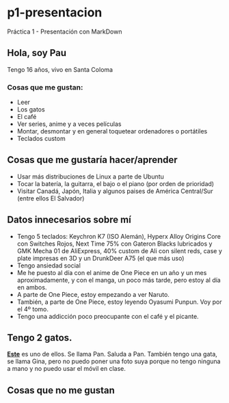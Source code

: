 # p1-presentacion
Práctica 1 - Presentación con MarkDown

## Hola, soy Pau
Tengo 16 años, vivo en Santa Coloma

### Cosas que me gustan:
- Leer
- Los gatos
- El café
- Ver series, anime y a veces películas
- Montar, desmontar y en general toquetear ordenadores o portátiles
- Teclados custom

## Cosas que me gustaría hacer/aprender
- Usar más distribuciones de Linux a parte de Ubuntu
- Tocar la batería, la guitarra, el bajo o el piano (por orden de prioridad)
- Visitar Canadá, Japón, Italia y algunos paises de América Central/Sur (entre ellos El Salvador)

## Datos innecesarios sobre mí
- Tengo 5 teclados: Keychron K7 (ISO Alemán), Hyperx Alloy Origins Core con Switches Rojos, Next Time 75% con Gateron Blacks lubricados y GMK Mecha 01 de AliExpress, 40% custom de Ali con silent reds, case y plate impresas en 3D y un DrunkDeer A75 (el que más uso)
- Tengo ansiedad social
- Me he puesto al día con el anime de One Piece en un año y un mes aproximadamente, y con el manga, un poco más tarde, pero estoy al día en ambos.
- A parte de One Piece, estoy empezando a ver Naruto.
- También, a parte de One Piece, estoy leyendo Oyasumi Punpun. Voy por el 4º tomo.
- Tengo una addicción poco preocupante con el café y el picante.

## Tengo 2 gatos. 
[**Este**](IMG20230216084848.jpg) es uno de ellos. Se llama Pan. Saluda a Pan.
También tengo una gata, se llama Gina, pero no puedo poner una foto suya porque no tengo ninguna a mano y no puedo usar el móvil en clase.
## Cosas que no me gustan
